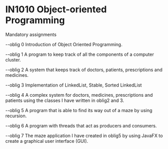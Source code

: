 # IN1010 Object-oriented Programming

Mandatory assignments

--oblig 0 Introduction of Object Oriented Programming.

--oblig 1 A program to keep track of all the components of a computer cluster.

--oblig 2 A system that keeps track of doctors, patients, prescriptions and medicines.

--oblig 3 Implementation of LinkedList, Stable, Sorted LinkedList

--oblig 4 A complex system for doctors, medicines, prescriptions and patients using the classes I have written in oblig2 and 3.

--oblig 5 A program that is able to find its way out of a maze by using recursion. 

--oblig 6 A program with threads that act as producers and consumers.

--oblig 7 The maze application I have created in oblig5 by using JavaFX to create a graphical user interface (GUI).


